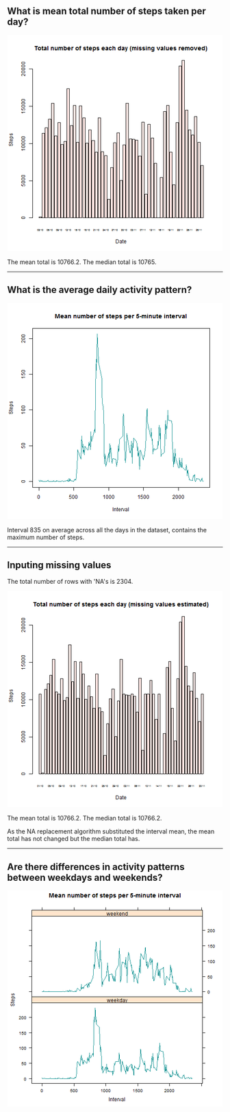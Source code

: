 

## What is mean total number of steps taken per day?

![plot of chunk TotalStepsNoNA](figure/TotalStepsNoNA-1.png) 

The mean total is 10766.2.  The median total is 10765.

---

## What is the average daily activity pattern?

![plot of chunk DailyActivity](figure/DailyActivity-1.png) 

Interval 835 on average across all the days in the dataset, contains the maximum number of steps.

---

## Inputing missing values

The total number of rows with 'NA's is 2304.

![plot of chunk TotalStepsWithNA](figure/TotalStepsWithNA-1.png) 

The mean total is 10766.2.  The median total is 10766.2.

As the NA replacement algorithm substituted the interval mean, the mean total has not changed but the median total has.

---

## Are there differences in activity patterns between weekdays and weekends?

![plot of chunk WeeklyActivity](figure/WeeklyActivity-1.png) 




